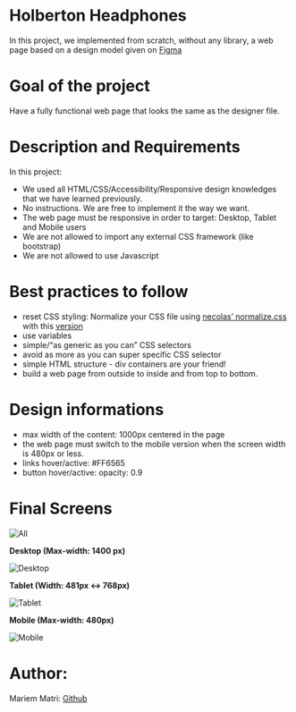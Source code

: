 # Holberton Headphones

In this project, we implemented from scratch, without any library, a web page based on a design model given on [Figma](https://www.figma.com/file/gkWRcFqkwtruWZgSfnnHF0/Holberton-School---Headphone-company)

# Goal of the project

Have a fully functional web page that looks the same as the designer file.

# Description and Requirements
In this project:

 - We used all HTML/CSS/Accessibility/Responsive design knowledges that we have learned previously.
 - No instructions. We are free to implement it the way we want.
 - The web page must be responsive in order to target: Desktop, Tablet and Mobile users
 - We are not allowed to import any external CSS framework (like bootstrap)
 - We are not allowed to use Javascript

# Best practices to follow
 - reset CSS styling: Normalize your CSS file using [necolas’ normalize.css](https://github.com/necolas/normalize.css/blob/master/normalize.css) with this [version](https://cdnjs.cloudflare.com/ajax/libs/normalize/8.0.1/normalize.min.css.)
 - use variables
 - simple/“as generic as you can” CSS selectors
 - avoid as more as you can super specific CSS selector
 - simple HTML structure - div containers are your friend!
 - build a web page from outside to inside and from top to bottom.

# Design informations
 - max width of the content: 1000px centered in the page
 - the web page must switch to the mobile version when the screen width is 480px or less.
 - links hover/active: #FF6565
 - button hover/active: opacity: 0.9

# Final Screens
![All](https://github.com/MatriMariem/holberton-headphones/blob/master/Final-screens/holberton-headphones.jpg)  


 **Desktop (Max-width: 1400 px)**

![Desktop](https://github.com/MatriMariem/holberton-headphones/blob/master/Final-screens/01_headphones_desktop%402x.png)  


 **Tablet (Width: 481px <-> 768px)**

![Tablet](https://github.com/MatriMariem/holberton-headphones/blob/master/Final-screens/01_headphones_tablet%402x.png)  


 **Mobile (Max-width: 480px)**

![Mobile](https://github.com/MatriMariem/holberton-headphones/blob/master/Final-screens/01_headphones_mobile%402x.png)  


# Author:

Mariem Matri: [Github](https://github.com/MatriMariem)

